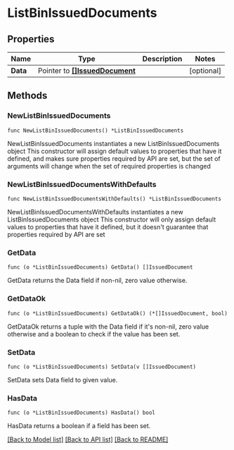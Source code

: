 # ListBinIssuedDocuments

## Properties

Name | Type | Description | Notes
------------ | ------------- | ------------- | -------------
**Data** | Pointer to [**[]IssuedDocument**](IssuedDocument.md) |  | [optional] 

## Methods

### NewListBinIssuedDocuments

`func NewListBinIssuedDocuments() *ListBinIssuedDocuments`

NewListBinIssuedDocuments instantiates a new ListBinIssuedDocuments object
This constructor will assign default values to properties that have it defined,
and makes sure properties required by API are set, but the set of arguments
will change when the set of required properties is changed

### NewListBinIssuedDocumentsWithDefaults

`func NewListBinIssuedDocumentsWithDefaults() *ListBinIssuedDocuments`

NewListBinIssuedDocumentsWithDefaults instantiates a new ListBinIssuedDocuments object
This constructor will only assign default values to properties that have it defined,
but it doesn't guarantee that properties required by API are set

### GetData

`func (o *ListBinIssuedDocuments) GetData() []IssuedDocument`

GetData returns the Data field if non-nil, zero value otherwise.

### GetDataOk

`func (o *ListBinIssuedDocuments) GetDataOk() (*[]IssuedDocument, bool)`

GetDataOk returns a tuple with the Data field if it's non-nil, zero value otherwise
and a boolean to check if the value has been set.

### SetData

`func (o *ListBinIssuedDocuments) SetData(v []IssuedDocument)`

SetData sets Data field to given value.

### HasData

`func (o *ListBinIssuedDocuments) HasData() bool`

HasData returns a boolean if a field has been set.


[[Back to Model list]](../README.md#documentation-for-models) [[Back to API list]](../README.md#documentation-for-api-endpoints) [[Back to README]](../README.md)


